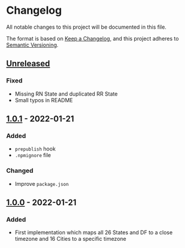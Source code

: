 # Changelog

All notable changes to this project will be documented in this file.

The format is based on [Keep a Changelog](https://keepachangelog.com/en/1.0.0/),
and this project adheres to [Semantic Versioning](https://semver.org/spec/v2.0.0.html).

## [Unreleased]

### Fixed

- Missing RN State and duplicated RR State
- Small typos in README

## [1.0.1] - 2022-01-21

### Added

- `prepublish` hook
- `.npmignore` file

### Changed

- Improve `package.json`

## [1.0.0] - 2022-01-21

### Added

- First implementation which maps all 26 States and DF to a close timezone and 16 Cities to a specific timezone

[Unreleased]: https://github.com/aryelgois/br-timezone/compare/v1.0.1...HEAD
[1.0.1]: https://github.com/aryelgois/br-timezone/compare/v1.0.0...v1.0.1
[1.0.0]: https://github.com/aryelgois/br-timezone/compare/initial-commit...v1.0.0

